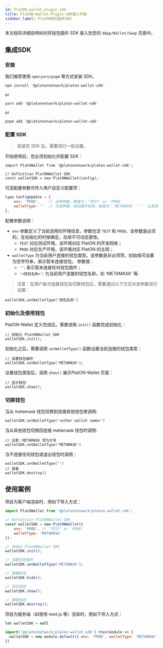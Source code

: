 ```yaml
---
id: PlatON_wallet_plugin_sdk
title: PlatON-Wallet-Plugin-SDK接入手册
sidebar_label: PlatON钱包插件SDK
---
```

本文档将详细说明如何将钱包插件 SDK 接入到您的 `dApp/Wallet/Swap` 页面中。

## 集成SDK
### 安装

我们推荐使用 `npm/yarn/pnpm` 等方式安装 SDK。

```
npm install '@platonnetwork/platon-wallet-sdk'
```

or

```
yarn add '@platonnetwork/platon-wallet-sdk'
```

or 

```
pnpm add '@platonnetwork/platon-wallet-sdk'
```

### 配置 SDK

> 安装完 SDK 后，需要进行一些设置。

开始使用前，您必须初始化并配置 SDK：

```
import PlatOWallet from '@platonnetwork/platon-wallet-sdk';

// Definition PlatONWallet SDK
const walletSDK = new PlatONWallet(config);
```

可选配置参数可传入用户自定义配置项：

```js
type ConfigUpdate = {
    env: 'PROD', 	// 必填参数，取值为：'TEST' or 'PROD'
	walletType: ''  // 可选参数，钱包插件名称，取值为：`METAMASK` `''` 以及其它三方钱包插件名称，目前仅有效支持 `METAMASK`
};
```
配置参数说明：
- `env` 参数定义了当前选用的环境信息，参数包含 `TEST` 和 `PROD`，该参数是必须的，在初始化的时候确定，后续不可动态更改。
    - `TEST` 对应测试环境，该环境对应 PlatON 的开发网络；
    - `PROD` 对应生产环境，该环境对应 PlatON 的主网；
- `walletType` 为当前用户连接的钱包类型。该参数是非必须项，初始值可设置为空字符串，表示暂未连接钱包。
    参数值：   
    - `''`: 表示暂未连接任何钱包插件；
    - `'<钱包名称>'`: 为当前用户连接的钱包名称，如 'METAMASK' 等;

> 注意：在用户每次连接钱包及切换钱包后，需要通过以下方式对该参数进行设置：

```
walletSDK.setWalletType('钱包名称')
```

### 初始化及使用钱包

PlatON-Wallet 定义完成后，需要调用 `init()` 函数完成初始化：

```
// 初始化 PlatONWallet SDK
walletSDK.init();
```

初始化之后，需要调用 `setWalletType()` 函数设置当前连接的钱包类型：

```
// 设置钱包插件
walletSDK.setWalletType('METAMASK');
```

设置钱包类型后，调用 `show()` 展示PlatON-Wallet 页面：

```
// 显示钱包
walletSDK.show();
```


### 切换钱包

当从 metamask 钱包切换到连接其他钱包使调用:

```
walletSDK.setWalletType('<other wallet name>')
```

当从其他钱包切换回连接 metamask 钱包时调用:

```
// 注意：METAMASK 须为大写
walletSDK.setWalletType('METAMASK')
```

当不连接任何钱包或退出钱包时调用： 

```
walletSDK.setWalletType('')
// 或者 
walletSDK.destroy()
```


## 使用案例

项目为客户端渲染时，用如下导入方式：

```js
import PlatOWallet from '@platonnetwork/platon-wallet-sdk';

// Definition PlatONWallet SDK
const walletSDK = new PlatONWallet({
    env: 'PROD', // 'TEST' or 'PROD'
	walletType: 'METAMASK'
});

// 初始化 PlatONWallet SDK
walletSDK.init();

// 设置钱包插件
walletSDK.setWalletType('METAMASK');

// 隐藏钱包
walletSDK.hide();

// 显示钱包
walletSDK.show();

// 销毁钱包
walletSDK.destroy();

```

项目为服务端（如使用 next.js 等）渲染时，用如下导入方式：

```js
let walletSDK = null

import('@platonnetwork/platon-wallet-sdk').then(module => {
  walletSDK = new module.default({ env: 'PROD', walletType: 'METAMASK' })
})
```




